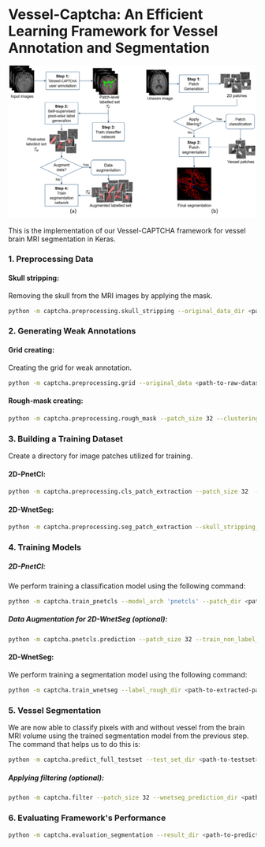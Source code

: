 # Vessel-Captcha: An Efficient Learning Framework for Vessel Annotation and Segmentation

<img src="imgs/pipeline.png" >

This is the implementation of our Vessel-CAPTCHA framework for vessel brain MRI segmentation in Keras.

### 1. Preprocessing Data
#### Skull stripping:
Removing the skull from the MRI images by applying the mask.
```sh
python -m captcha.preprocessing.skull_stripping --original_data_dir <path-to-raw-dataset> --target_dir <path-to-skull-stripping-dir>
```
### 2. Generating Weak Annotations
#### Grid creating:
Creating the grid for weak annotation.
```sh
python -m captcha.preprocessing.grid --original_data <path-to-raw-dataset> --grid_filepath <path-to-grid-dir>
```
#### Rough-mask creating:
```sh
python -m captcha.preprocessing.rough_mask --patch_size 32 --clustering 'kmeans' --patch_annotation_dir <path-to-patch-annotation-dir> --rough_mask_dirh <path-to-rough-mask-dir>
```
### 3. Building a Training Dataset
Create a directory for image patches utilized for training.
#### 2D-PnetCl: 
```sh
python -m captcha.preprocessing.cls_patch_extraction --patch_size 32  --skull_stripping_dir <path-to-skull-stripping-volume-contain-patch-annotation-file> --patch_vessel_dir <path-to-extracted-patches>
```
#### 2D-WnetSeg: 
```sh
python -m captcha.preprocessing.seg_patch_extraction --skull_stripping_dir <path-to-skull-stripping-volume-contain-pixelwise-weak-annotation> --patch_extraction_dir <path-to-extracted-patches>
```
### 4. Training Models
##### 2D-PnetCl: 
We perform training a classification model using the following command:
```sh
python -m captcha.train_pnetcls --model_arch 'pnetcls' --patch_dir <path-to-extracted-patches>  --train_metadata_filepath <path-to-save-metadata> --model_filepath <path-to-save model>
```
##### Data Augmentation for 2D-WnetSeg (optional):
```sh
python -m captcha.pnetcls.prediction --patch_size 32 --train_non_label_dir <path-to-non-label-data> --train_metadata_filepath <path-to-load-metadata> --model_filepath <path-to-load-pnetcl-model> --grid_label_filepath <path-to-save-patch-label>
```
#### 2D-WnetSeg:
We perform training a segmentation model using the following command:
```sh
python -m captcha.train_wnetseg --label_rough_dir <path-to-extracted-patches> --model_arch  'wnetseg' --train_metadata_filepath <path-to-save-metadata> --model_filepath <path-to-save-model> --patch_size 96
```
### 5. Vessel Segmentation
We are now able to classify pixels with and  without vessel from the brain MRI volume using the trained segmentation model from the previous step. The command that helps us to do this is:
```sh
python -m captcha.predict_full_testset --test_set_dir <path-to-testset> --model_arch 'wnetseg' --patch_size 96 --train_metadata_filepath <path-to-load-metadata> --model_filepath <path-to-load-wnetseg-model> --prediction_filepath <patch-to-save-vessel-segmentation>
```
##### Applying filtering (optional):
```sh
python -m captcha.filter --patch_size 32 --wnetseg_prediction_dir <path-to-testset> --train_metadata_filepath <path-to-load-metadata> --model_filepath <path-to-load-pnetcl-model> --wnetseg_pnetcl_filepath <path-to-save-vessel-segmentation>
```
### 6. Evaluating Framework's Performance
```sh
python -m captcha.evaluation_segmentation --result_dir <path-to-prediction-dir> 
```
